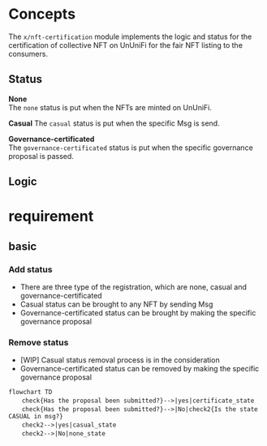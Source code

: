 # Concepts

The `x/nft-certification` module implements the logic and status for the certification of collective NFT on UnUniFi for the fair NFT listing to the consumers.

## Status
**None**   
The `none` status is put when the NFTs are minted on UnUniFi.

**Casual**
The `casual` status is put when the specific Msg is send.

**Governance-certificated**   
The `governance-certificated` status is put when the specific governance proposal is passed.

## Logic   


# requirement

## basic

### Add status

- There are three type of the registration, which are none, casual and governance-certificated
- Casual status can be brought to any NFT by sending Msg
- Governance-certificated status can be brought by making the specific governance proposal   
    

### Remove status
- [WIP] Casual status removal process is in the consideration
- Governance-certificated status can be removed by making the specific governance proposal



```mermaid
flowchart TD
　  check{Has the proposal been submitted?}-->|yes|certificate_state
　  check{Has the proposal been submitted?}-->|No|check2{Is the state CASUAL in msg?}
　  check2-->|yes|casual_state
　  check2-->|No|none_state

```
